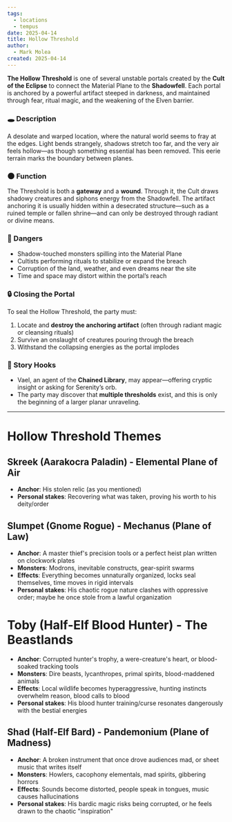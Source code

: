```yaml
---
tags:
  - locations
  - tempus
date: 2025-04-14
title: Hollow Threshold
author:
  - Mark Molea
created: 2025-04-14
---
```









**The Hollow Threshold** is one of several unstable portals created by the **Cult of the Eclipse** to connect the Material Plane to the **Shadowfell**. Each portal is anchored by a powerful artifact steeped in darkness, and maintained through fear, ritual magic, and the weakening of the Elven barrier.

### 🕳️ Description
A desolate and warped location, where the natural world seems to fray at the edges. Light bends strangely, shadows stretch too far, and the very air feels hollow—as though something essential has been removed. This eerie terrain marks the boundary between planes.

### 🌑 Function
The Threshold is both a **gateway** and a **wound**. Through it, the Cult draws shadowy creatures and siphons energy from the Shadowfell. The artifact anchoring it is usually hidden within a desecrated structure—such as a ruined temple or fallen shrine—and can only be destroyed through radiant or divine means.

### 🧿 Dangers
- Shadow-touched monsters spilling into the Material Plane
- Cultists performing rituals to stabilize or expand the breach
- Corruption of the land, weather, and even dreams near the site
- Time and space may distort within the portal’s reach

### 🔒 Closing the Portal
To seal the Hollow Threshold, the party must:
1. Locate and **destroy the anchoring artifact** (often through radiant magic or cleansing rituals)
2. Survive an onslaught of creatures pouring through the breach
3. Withstand the collapsing energies as the portal implodes

### 🧥 Story Hooks
- Vael, an agent of the **Chained Library**, may appear—offering cryptic insight or asking for Serenity’s orb.
- The party may discover that **multiple thresholds** exist, and this is only the beginning of a larger planar unraveling.

---

# Hollow Threshold Themes

## Skreek (Aarakocra Paladin) - Elemental Plane of Air

- **Anchor**: His stolen relic (as you mentioned)
- **Personal stakes**: Recovering what was taken, proving his worth to his deity/order

## Slumpet (Gnome Rogue) - Mechanus (Plane of Law)

- **Anchor**: A master thief's precision tools or a perfect heist plan written on clockwork plates
- **Monsters**: Modrons, inevitable constructs, gear-spirit swarms
- **Effects**: Everything becomes unnaturally organized, locks seal themselves, time moves in rigid intervals
- **Personal stakes**: His chaotic rogue nature clashes with oppressive order; maybe he once stole from a lawful organization

# Toby (Half-Elf Blood Hunter) - The Beastlands

- **Anchor**: Corrupted hunter's trophy, a were-creature's heart, or blood-soaked tracking tools
- **Monsters**: Dire beasts, lycanthropes, primal spirits, blood-maddened animals
- **Effects**: Local wildlife becomes hyperaggressive, hunting instincts overwhelm reason, blood calls to blood
- **Personal stakes**: His blood hunter training/curse resonates dangerously with the bestial energies

## Shad (Half-Elf Bard) - Pandemonium (Plane of Madness)

- **Anchor**: A broken instrument that once drove audiences mad, or sheet music that writes itself
- **Monsters**: Howlers, cacophony elementals, mad spirits, gibbering horrors
- **Effects**: Sounds become distorted, people speak in tongues, music causes hallucinations
- **Personal stakes**: His bardic magic risks being corrupted, or he feels drawn to the chaotic "inspiration"
